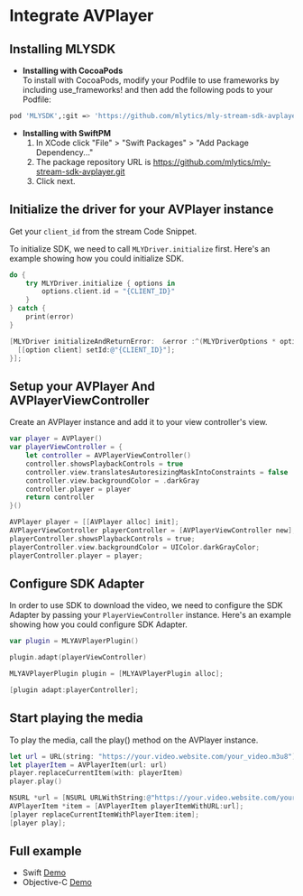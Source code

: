 # Integrate AVPlayer

## Installing MLYSDK

- **Installing with CocoaPods**  
  To install with CocoaPods, modify your Podfile to use frameworks by including use_frameworks! and then add the following pods to your Podfile:

```bash
pod 'MLYSDK',:git => 'https://github.com/mlytics/mly-stream-sdk-avplayer.git'
```

- **Installing with SwiftPM**
  1. In XCode click "File" > "Swift Packages" > "Add Package Dependency..."
  2. The package repository URL is <https://github.com/mlytics/mly-stream-sdk-avplayer.git>
  3. Click next.

## Initialize the driver for your AVPlayer instance

Get your `client_id` from the stream Code Snippet.

To initialize SDK, we need to call `MLYDriver.initialize` first. Here's an example showing how you could initialize SDK.

```swift
do {
    try MLYDriver.initialize { options in
        options.client.id = "{CLIENT_ID}" 
    }
} catch {
    print(error)
}
```
```objectivec
[MLYDriver initializeAndReturnError:  &error :^(MLYDriverOptions * option) {
  [[option client] setId:@"{CLIENT_ID}"];
}];
```

## Setup your AVPlayer And AVPlayerViewController

Create an AVPlayer instance and add it to your view controller's view.

```swift
var player = AVPlayer()
var playerViewController = {
    let controller = AVPlayerViewController()
    controller.showsPlaybackControls = true
    controller.view.translatesAutoresizingMaskIntoConstraints = false
    controller.view.backgroundColor = .darkGray
    controller.player = player
    return controller
}()
```
```objectivec
AVPlayer player = [[AVPlayer alloc] init];
AVPlayerViewController playerController = [AVPlayerViewController new];
playerController.showsPlaybackControls = true;
playerController.view.backgroundColor = UIColor.darkGrayColor;
playerController.player = player;
```

## Configure SDK Adapter

In order to use SDK to download the video, we need to configure the SDK Adapter by passing your `PlayerViewController` instance.  Here's an example showing how you could configure SDK Adapter.

```swift
var plugin = MLYAVPlayerPlugin()

plugin.adapt(playerViewController)
```
```objectivec
MLYAVPlayerPlugin plugin = [MLYAVPlayerPlugin alloc];

[plugin adapt:playerController];
```

## Start playing the media

To play the media, call the play() method on the AVPlayer instance.

```swift
let url = URL(string: "https://your.video.website.com/your_video.m3u8")!
let playerItem = AVPlayerItem(url: url)
player.replaceCurrentItem(with: playerItem)
player.play()
```
```objectivec
NSURL *url = [NSURL URLWithString:@"https://your.video.website.com/your_video.m3u8"];
AVPlayerItem *item = [AVPlayerItem playerItemWithURL:url];
[player replaceCurrentItemWithPlayerItem:item];
[player play];
```

## Full example

- Swift [Demo](https://github.com/mlytics/mly-stream-sdk-avplayer/tree/main/examples/swift-demo)
- Objective-C [Demo](https://github.com/mlytics/mly-stream-sdk-avplayer/tree/main/examples/objective-c-demo)
